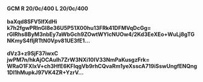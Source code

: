 #### GCM R 20/0c/400 L 20/0c/400
**baXqd8SFV5IfXdHi**<br/>**k7h2fgwPRlnGl8e36U5P51X00hu13FRk41DFMVqDcGg=**<br/>**rGlRhs8ByM3nbEy7aWbGch9ZOwtWYIcNUOw4/2Kd3EeXEo+WuLj8gTGNKmyS4fljRTtN0Vpv81UE3fE1...**<br/><br/>
**dVz3+z9SjF37iwxC**<br/>**jwPM7n/hkAjOCAuIh7ZrW3NXi10IV33NmPaKusgzFrk=**<br/>**WRaO1FXIxV+ch3HfE6KFIqgVb9rhCQvaRm1yeXsscA719iSswUngfENQng1DI1hMupkJ97VK4ZR+YzrV...**
